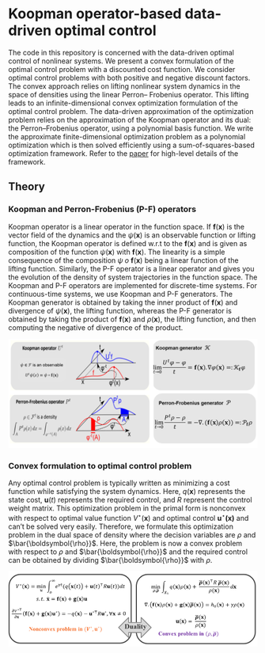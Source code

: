 # Koopman operator-based data-driven optimal control
The code in this repository is concerned with the data-driven optimal control of nonlinear systems. We present a
convex formulation of the optimal control problem with a discounted cost function. We consider
optimal control problems with both positive and negative discount factors. The convex approach
relies on lifting nonlinear system dynamics in the space of densities using the linear Perron–
Frobenius operator. This lifting leads to an infinite-dimensional convex optimization formulation of
the optimal control problem. The data-driven approximation of the optimization problem relies on
the approximation of the Koopman operator and its dual: the Perron–Frobenius operator, using a
polynomial basis function. We write the approximate finite-dimensional optimization problem as a
polynomial optimization which is then solved efficiently using a sum-of-squares-based optimization
framework. Refer to the [paper](https://www.sciencedirect.com/science/article/pii/S0005109822007087) for high-level details of the framework.

## Theory
### Koopman and Perron-Frobenius (P-F) operators
 Koopman operator is a linear operator in the function space. If **f**(**x**) is the vector field of the dynamics and the $`\psi`$(**x**) is an observable function or lifting function, the Koopman operator is defined w.r.t to the **f**(**x**) and is given as composition of the function $`\psi`$(**x**) with **f**(**x**). The linearity is a simple consequence of the composition $`\psi \;o`$ **f**(**x**) being a linear function  of the lifting function. Similarly, the P-F operator is a linear operator and gives you the evolution of the density of system trajectories in the function space. The Koopman and P-F operators are implemented for discrete-time systems. For continuous-time systems, we use Koopman and P-F generators. The Koopman generator is obtained by taking the inner product of **f**(**x**) and divergence of $`\psi`$(**x**), the lifting function, whereas the P-F generator is obtained by taking the product of **f**(**x**) and $`\rho`$(**x**), the lifting function, and then computing the negative of divergence of the product.

<p align="center">
<img src="figures/koopman_and_PF.PNG" width="1000">
</p>

### Convex formulation to optimal control problem
Any optimal control problem is typically written as minimizing a cost function while satisfying the system dynamics. Here, $`q`$(**x**) represents the state cost, **u**$`(t)`$ represents the required control, and $`R`$ represent the control weight matrix.  This optimization problem in the primal form is nonconvex with respect to optimal value function $`V^\star`$(**x**) and optimal control **u**$`^\star`$**(x)** and can’t be solved very easily. Therefore, we formulate this optimization problem in the dual space of density where the decision variables are $`\rho`$ and $`\bar{\boldsymbol{\rho}}`$. Here, the problem is now a convex problem with respect to $`\rho`$ and $`\bar{\boldsymbol{\rho}}`$ and the required control can be obtained by dividing $`\bar{\boldsymbol{\rho}}`$ with $`\rho`$. 

<p align="center">
<img src="figures/Duality.PNG" width="1000">
</p>

